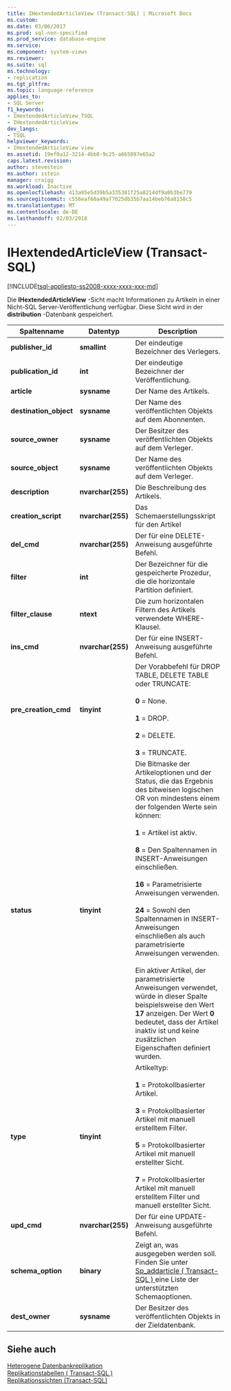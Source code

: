 ```yaml
---
title: IHextendedArticleView (Transact-SQL) | Microsoft Docs
ms.custom: 
ms.date: 03/06/2017
ms.prod: sql-non-specified
ms.prod_service: database-engine
ms.service: 
ms.component: system-views
ms.reviewer: 
ms.suite: sql
ms.technology:
- replication
ms.tgt_pltfrm: 
ms.topic: language-reference
applies_to:
- SQL Server
f1_keywords:
- IHextendedArticleView_TSQL
- IHextendedArticleView
dev_langs:
- TSQL
helpviewer_keywords:
- IHextendedArticleView view
ms.assetid: 19ef0a12-3214-4bb0-9c25-a665897e65a2
caps.latest.revision: 
author: stevestein
ms.author: sstein
manager: craigg
ms.workload: Inactive
ms.openlocfilehash: 413a95e5d39b5a335381f25a8214df9a0b3be779
ms.sourcegitcommit: c556eaf60a49af7025db35b7aa14beb76a8158c5
ms.translationtype: MT
ms.contentlocale: de-DE
ms.lasthandoff: 02/03/2018
---
```

# <a name="ihextendedarticleview-transact-sql"></a>IHextendedArticleView (Transact-SQL)
[!INCLUDE[tsql-appliesto-ss2008-xxxx-xxxx-xxx-md](../../includes/tsql-appliesto-ss2008-xxxx-xxxx-xxx-md.md)]

  Die **IHextendedArticleView** -Sicht macht Informationen zu Artikeln in einer Nicht-SQL Server-Veröffentlichung verfügbar. Diese Sicht wird in der **distribution** -Datenbank gespeichert.  
  
|Spaltenname|Datentyp|Description|  
|-----------------|---------------|-----------------|  
|**publisher_id**|**smallint**|Der eindeutige Bezeichner des Verlegers.|  
|**publication_id**|**int**|Der eindeutige Bezeichner der Veröffentlichung.|  
|**article**|**sysname**|Der Name des Artikels.|  
|**destination_object**|**sysname**|Der Name des veröffentlichten Objekts auf dem Abonnenten.|  
|**source_owner**|**sysname**|Der Besitzer des veröffentlichten Objekts auf dem Verleger.|  
|**source_object**|**sysname**|Der Name des veröffentlichten Objekts auf dem Verleger.|  
|**description**|**nvarchar(255)**|Die Beschreibung des Artikels.|  
|**creation_script**|**nvarchar(255)**|Das Schemaerstellungsskript für den Artikel|  
|**del_cmd**|**nvarchar(255)**|Der für eine DELETE-Anweisung ausgeführte Befehl.|  
|**filter**|**int**|Der Bezeichner für die gespeicherte Prozedur, die die horizontale Partition definiert.|  
|**filter_clause**|**ntext**|Die zum horizontalen Filtern des Artikels verwendete WHERE-Klausel.|  
|**ins_cmd**|**nvarchar(255)**|Der für eine INSERT-Anweisung ausgeführte Befehl.|  
|**pre_creation_cmd**|**tinyint**|Der Vorabbefehl für DROP TABLE, DELETE TABLE oder TRUNCATE:<br /><br /> **0** = None.<br /><br /> **1** = DROP.<br /><br /> **2** = DELETE.<br /><br /> **3** = TRUNCATE.|  
|**status**|**tinyint**|Die Bitmaske der Artikeloptionen und der Status, die das Ergebnis des bitweisen logischen OR von mindestens einem der folgenden Werte sein können:<br /><br /> **1** = Artikel ist aktiv.<br /><br /> **8** = Den Spaltennamen in INSERT-Anweisungen einschließen.<br /><br /> **16** = Parametrisierte Anweisungen verwenden.<br /><br /> **24** = Sowohl den Spaltennamen in INSERT-Anweisungen einschließen als auch parametrisierte Anweisungen verwenden.<br /><br /> Ein aktiver Artikel, der parametrisierte Anweisungen verwendet, würde in dieser Spalte beispielsweise den Wert **17** anzeigen. Der Wert **0** bedeutet, dass der Artikel inaktiv ist und keine zusätzlichen Eigenschaften definiert wurden.|  
|**type**|**tinyint**|Artikeltyp:<br /><br /> **1** = Protokollbasierter Artikel.<br /><br /> **3** = Protokollbasierter Artikel mit manuell erstelltem Filter.<br /><br /> **5** = Protokollbasierter Artikel mit manuell erstellter Sicht.<br /><br /> **7** = Protokollbasierter Artikel mit manuell erstelltem Filter und manuell erstellter Sicht.|  
|**upd_cmd**|**nvarchar(255)**|Der für eine UPDATE-Anweisung ausgeführte Befehl.|  
|**schema_option**|**binary**|Zeigt an, was ausgegeben werden soll. Finden Sie unter [Sp_addarticle &#40; Transact-SQL &#41; ](../../relational-databases/system-stored-procedures/sp-addarticle-transact-sql.md) eine Liste der unterstützten Schemaoptionen.|  
|**dest_owner**|**sysname**|Der Besitzer des veröffentlichten Objekts in der Zieldatenbank.|  
  
## <a name="see-also"></a>Siehe auch  
 [Heterogene Datenbankreplikation](../../relational-databases/replication/non-sql/heterogeneous-database-replication.md)   
 [Replikationstabellen &#40; Transact-SQL &#41;](../../relational-databases/system-tables/replication-tables-transact-sql.md)   
 [Replikationssichten &#40;Transact-SQL&#41;](../../relational-databases/system-views/replication-views-transact-sql.md)  
  
  
